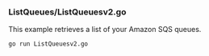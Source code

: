 ### ListQueues/ListQueuesv2.go

This example retrieves a list of your Amazon SQS queues.

`go run ListQueuesv2.go`
